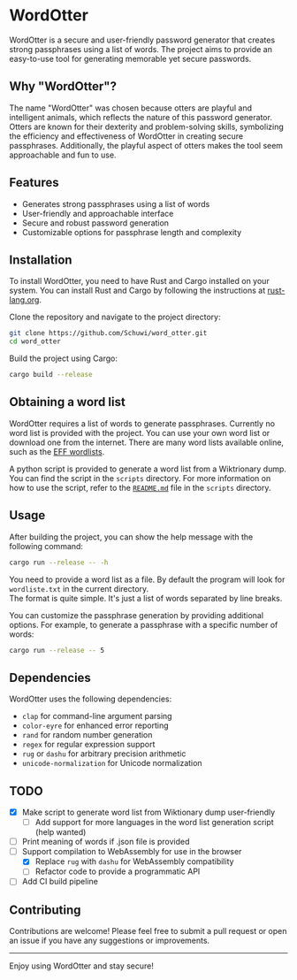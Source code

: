 # WordOtter

WordOtter is a secure and user-friendly password generator that creates strong passphrases using a list of words. The project aims to provide an easy-to-use tool for generating memorable yet secure passwords.

## Why "WordOtter"?

The name "WordOtter" was chosen because otters are playful and intelligent animals, which reflects the nature of this password generator. Otters are known for their dexterity and problem-solving skills, symbolizing the efficiency and effectiveness of WordOtter in creating secure passphrases. Additionally, the playful aspect of otters makes the tool seem approachable and fun to use.

## Features

- Generates strong passphrases using a list of words
- User-friendly and approachable interface
- Secure and robust password generation
- Customizable options for passphrase length and complexity

## Installation

To install WordOtter, you need to have Rust and Cargo installed on your system. You can install Rust and Cargo by following the instructions at [rust-lang.org](https://www.rust-lang.org/).

Clone the repository and navigate to the project directory:

```sh
git clone https://github.com/Schuwi/word_otter.git
cd word_otter
```

Build the project using Cargo:

```sh
cargo build --release
```

## Obtaining a word list

WordOtter requires a list of words to generate passphrases. Currently no word list is provided with the project. You can use your own word list or download one from the internet. There are many word lists available online, such as the [EFF wordlists](https://www.eff.org/deeplinks/2016/07/new-wordlists-random-passphrases).

A python script is provided to generate a word list from a Wiktrionary dump. You can find the script in the `scripts` directory. For more information on how to use the script, refer to the [`README.md`](scripts/README.md) file in the `scripts` directory.

## Usage

After building the project, you can show the help message with the following command:

```sh
cargo run --release -- -h
```

You need to provide a word list as a file. By default the program will look for `wordliste.txt` in the current directory.\
The format is quite simple. It's just a list of words separated by line breaks.

You can customize the passphrase generation by providing additional options. For example, to generate a passphrase with a specific number of words:

```sh
cargo run --release -- 5
```

## Dependencies

WordOtter uses the following dependencies:

- `clap` for command-line argument parsing
- `color-eyre` for enhanced error reporting
- `rand` for random number generation
- `regex` for regular expression support
- `rug` or `dashu` for arbitrary precision arithmetic
- `unicode-normalization` for Unicode normalization

## TODO

- [x] Make script to generate word list from Wiktionary dump user-friendly
  - [ ] Add support for more languages in the word list generation script (help wanted)
- [ ] Print meaning of words if .json file is provided
- [ ] Support compilation to WebAssembly for use in the browser
  - [x] Replace `rug` with `dashu` for WebAssembly compatibility
  - [ ] Refactor code to provide a programmatic API
- [ ] Add CI build pipeline

## Contributing
Contributions are welcome! Please feel free to submit a pull request or open an issue if you have any suggestions or improvements.

---

Enjoy using WordOtter and stay secure!